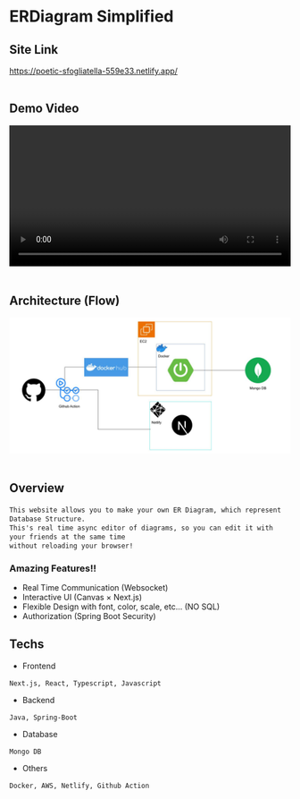 # ERDiagram Simplified

## Site Link
https://poetic-sfogliatella-559e33.netlify.app/
<br><br>

## Demo Video
<video width="100%" controls>
  <source src=".github/videos/version2.mp4" type="video/mp4">
</video>
<br><br>

## Architecture (Flow)
<img src=".github/images/Flow.jpg" alt="architecture" title="architecture">
<br><br>


## Overview
```
This website allows you to make your own ER Diagram, which represent Database Structure.
This's real time async editor of diagrams, so you can edit it with your friends at the same time
without reloading your browser!
```

### Amazing Features!!
- Real Time Communication (Websocket)
- Interactive UI (Canvas × Next.js)
- Flexible Design with font, color, scale, etc... (NO SQL)
- Authorization (Spring Boot Security)


## Techs
 - Frontend
 ```
 Next.js, React, Typescript, Javascript
 ```

 - Backend
 ```
 Java, Spring-Boot
 ```

- Database
```
Mongo DB
```

 - Others
 ```
 Docker, AWS, Netlify, Github Action
 ```

